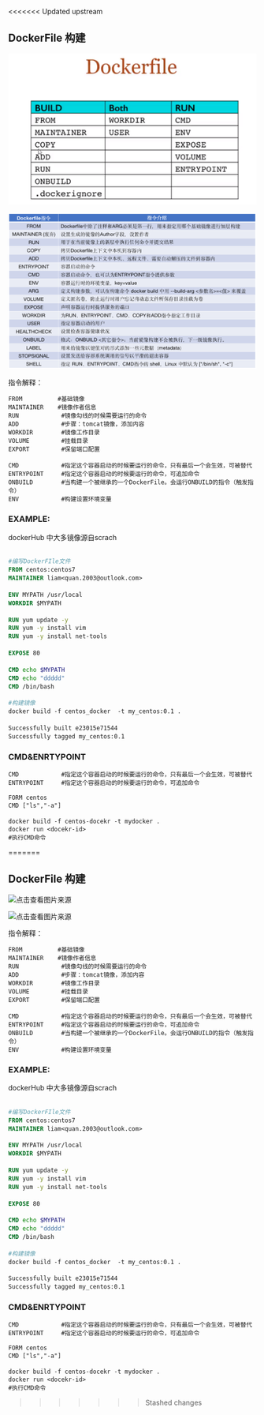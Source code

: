 <<<<<<< Updated upstream
## DockerFile 构建

![点击查看图片来源](DockerFile.assets/87f9c17f58cfc1e84f776e716fee77a2.png)

![点击查看图片来源](DockerFile.assets/1285498-20210923172431869-597752749.png)

指令解释：

```shell
FROM          #基础镜像
MAINTAINER    #镜像作者信息
RUN            #镜像勾线的时候需要运行的命令
ADD            #步骤：tomcat镜像，添加内容
WORKDIR        #镜像工作目录
VOLUME         #挂载目录
EXPORT         #保留端口配置

CMD            #指定这个容器启动的时候要运行的命令，只有最后一个会生效，可被替代
ENTRYPOINT     #指定这个容器启动的时候要运行的命令，可追加命令
ONBUILD        #当构建一个被继承的一个DockerFile。会运行ONBUILD的指令（触发指令）
ENV            #构建设置环境变量
```

### EXAMPLE:

dockerHub 中大多镜像源自scrach

```dockerfile

#编写DockerFIle文件
FROM centos:centos7
MAINTAINER liam<quan.2003@outlook.com>

ENV MYPATH /usr/local
WORKDIR $MYPATH

RUN yum update -y
RUN yum -y install vim 
RUN yum -y install net-tools

EXPOSE 80

CMD echo $MYPATH    
CMD echo "ddddd"    
CMD /bin/bash

#构建镜像
docker build -f centos_docker  -t my_centos:0.1 .

Successfully built e23015e71544
Successfully tagged my_centos:0.1

```

### CMD&ENRTYPOINT

```shell
CMD            #指定这个容器启动的时候要运行的命令，只有最后一个会生效，可被替代
ENTRYPOINT     #指定这个容器启动的时候要运行的命令，可追加命令
```

```shell
FORM centos
CMD ["ls","-a"]

docker build -f centos-docekr -t mydocker .
docker run <docekr-id>
#执行CMD命令
```

=======
## DockerFile 构建

![点击查看图片来源](/media/lynliam/data/markdown/Docker/DockerFile.assets/87f9c17f58cfc1e84f776e716fee77a2.png)

![点击查看图片来源](/media/lynliam/data/markdown/Docker/DockerFile.assets/1285498-20210923172431869-597752749.png)

指令解释：

```shell
FROM          #基础镜像
MAINTAINER    #镜像作者信息
RUN            #镜像勾线的时候需要运行的命令
ADD            #步骤：tomcat镜像，添加内容
WORKDIR        #镜像工作目录
VOLUME         #挂载目录
EXPORT         #保留端口配置

CMD            #指定这个容器启动的时候要运行的命令，只有最后一个会生效，可被替代
ENTRYPOINT     #指定这个容器启动的时候要运行的命令，可追加命令
ONBUILD        #当构建一个被继承的一个DockerFile。会运行ONBUILD的指令（触发指令）
ENV            #构建设置环境变量
```

### EXAMPLE:

dockerHub 中大多镜像源自scrach

```dockerfile

#编写DockerFIle文件
FROM centos:centos7
MAINTAINER liam<quan.2003@outlook.com>

ENV MYPATH /usr/local
WORKDIR $MYPATH

RUN yum update -y
RUN yum -y install vim 
RUN yum -y install net-tools

EXPOSE 80

CMD echo $MYPATH    
CMD echo "ddddd"    
CMD /bin/bash

#构建镜像
docker build -f centos_docker  -t my_centos:0.1 .

Successfully built e23015e71544
Successfully tagged my_centos:0.1

```

### CMD&ENRTYPOINT

```shell
CMD            #指定这个容器启动的时候要运行的命令，只有最后一个会生效，可被替代
ENTRYPOINT     #指定这个容器启动的时候要运行的命令，可追加命令
```

```shell
FORM centos
CMD ["ls","-a"]

docker build -f centos-docekr -t mydocker .
docker run <docekr-id>
#执行CMD命令
```

>>>>>>> Stashed changes

